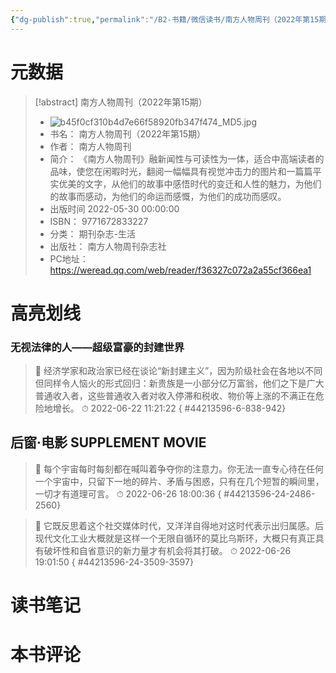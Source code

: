 ```yaml
---
{"dg-publish":true,"permalink":"/B2-书籍/微信读书/南方人物周刊（2022年第15期）/"}
---
```


# 元数据
> [!abstract] 南方人物周刊（2022年第15期）
> - ![b45f0cf310b4d7e66f58920fb347f474_MD5.jpg](/img/user/images/b45f0cf310b4d7e66f58920fb347f474_MD5.jpg)
> - 书名： 南方人物周刊（2022年第15期）
> - 作者： 南方人物周刊
> - 简介： 《南方人物周刊》融新闻性与可读性为一体，适合中高端读者的品味，使您在闲暇时光，翻阅一幅幅具有视觉冲击力的图片和一篇篇平实优美的文字，从他们的故事中感悟时代的变迁和人性的魅力，为他们的故事而感动，为他们的命运而感慨，为他们的成功而感叹。
> - 出版时间 2022-05-30 00:00:00
> - ISBN： 9771672833227
> - 分类： 期刊杂志-生活
> - 出版社： 南方人物周刊杂志社
> - PC地址：https://weread.qq.com/web/reader/f36327c072a2a55cf366ea1

# 高亮划线

### 无视法律的人——超级富豪的封建世界

> 📌 经济学家和政治家已经在谈论“新封建主义”，因为阶级社会在各地以不同但同样令人恼火的形式回归：新贵族是一小部分亿万富翁，他们之下是广大普通收入者，这些普通收入者对收入停滞和税收、物价等上涨的不满正在危险地增长。 
> ⏱ 2022-06-22 11:21:22
{ #44213596-6-838-942}


## 后窗·电影 SUPPLEMENT MOVIE

> 📌 每个宇宙每时每刻都在喊叫着争夺你的注意力。你无法一直专心待在任何一个宇宙中，只留下一地的碎片、矛盾与困惑，只有在几个短暂的瞬间里，一切才有道理可言。 
> ⏱ 2022-06-26 18:00:36
{ #44213596-24-2486-2560}


> 📌 它既反思着这个社交媒体时代，又洋洋自得地对这时代表示出归属感。后现代文化工业大概就是这样一个无限自循环的莫比乌斯环，大概只有真正具有破坏性和自省意识的新力量才有机会将其打破。 
> ⏱ 2022-06-26 19:01:50
{ #44213596-24-3509-3597}


# 读书笔记

# 本书评论

